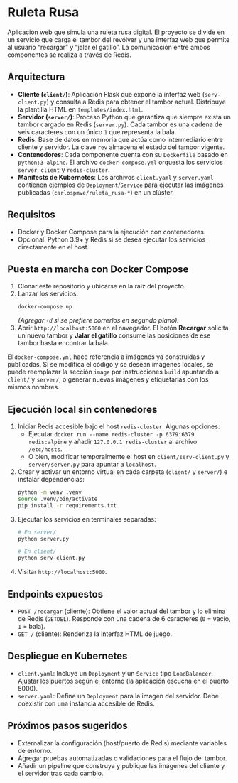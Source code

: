 # Ruleta Rusa

Aplicación web que simula una ruleta rusa digital. El proyecto se divide en un servicio que carga el tambor del revólver y una interfaz web que permite al usuario “recargar” y “jalar el gatillo”. La comunicación entre ambos componentes se realiza a través de Redis.

## Arquitectura
- **Cliente (`client/`)**: Aplicación Flask que expone la interfaz web (`serv-client.py`) y consulta a Redis para obtener el tambor actual. Distribuye la plantilla HTML en `templates/index.html`.
- **Servidor (`server/`)**: Proceso Python que garantiza que siempre exista un tambor cargado en Redis (`server.py`). Cada tambor es una cadena de seis caracteres con un único `1` que representa la bala.
- **Redis**: Base de datos en memoria que actúa como intermediario entre cliente y servidor. La clave `rev` almacena el estado del tambor vigente.
- **Contenedores**: Cada componente cuenta con su `Dockerfile` basado en `python:3-alpine`. El archivo `docker-compose.yml` orquesta los servicios `server`, `client` y `redis-cluster`.
- **Manifests de Kubernetes**: Los archivos `client.yaml` y `server.yaml` contienen ejemplos de `Deployment`/`Service` para ejecutar las imágenes publicadas (`carlospmve/ruleta_rusa-*`) en un clúster.

## Requisitos
- Docker y Docker Compose para la ejecución con contenedores.
- Opcional: Python 3.9+ y Redis si se desea ejecutar los servicios directamente en el host.

## Puesta en marcha con Docker Compose
1. Clonar este repositorio y ubicarse en la raíz del proyecto.
2. Lanzar los servicios:
   ```bash
   docker-compose up
   ```
   *(Agregar `-d` si se prefiere correrlos en segundo plano).*
3. Abrir `http://localhost:5000` en el navegador. El botón **Recargar** solicita un nuevo tambor y **Jalar el gatillo** consume las posiciones de ese tambor hasta encontrar la bala.

El `docker-compose.yml` hace referencia a imágenes ya construidas y publicadas. Si se modifica el código y se desean imágenes locales, se puede reemplazar la sección `image` por instrucciones `build` apuntando a `client/` y `server/`, o generar nuevas imágenes y etiquetarlas con los mismos nombres.

## Ejecución local sin contenedores
1. Iniciar Redis accesible bajo el host `redis-cluster`. Algunas opciones:
   - Ejecutar `docker run --name redis-cluster -p 6379:6379 redis:alpine` y añadir `127.0.0.1 redis-cluster` al archivo `/etc/hosts`.
   - O bien, modificar temporalmente el host en `client/serv-client.py` y `server/server.py` para apuntar a `localhost`.
2. Crear y activar un entorno virtual en cada carpeta (`client/` y `server/`) e instalar dependencias:
   ```bash
   python -m venv .venv
   source .venv/bin/activate
   pip install -r requirements.txt
   ```
3. Ejecutar los servicios en terminales separadas:
   ```bash
   # En server/
   python server.py

   # En client/
   python serv-client.py
   ```
4. Visitar `http://localhost:5000`.

## Endpoints expuestos
- `POST /recargar` (cliente): Obtiene el valor actual del tambor y lo elimina de Redis (`GETDEL`). Responde con una cadena de 6 caracteres (`0` = vacío, `1` = bala).
- `GET /` (cliente): Renderiza la interfaz HTML de juego.

## Despliegue en Kubernetes
- `client.yaml`: Incluye un `Deployment` y un `Service` tipo `LoadBalancer`. Ajustar los puertos según el entorno (la aplicación escucha en el puerto 5000).
- `server.yaml`: Define un `Deployment` para la imagen del servidor. Debe coexistir con una instancia accesible de Redis.

## Próximos pasos sugeridos
- Externalizar la configuración (host/puerto de Redis) mediante variables de entorno.
- Agregar pruebas automatizadas o validaciones para el flujo del tambor.
- Añadir un pipeline que construya y publique las imágenes del cliente y el servidor tras cada cambio.
